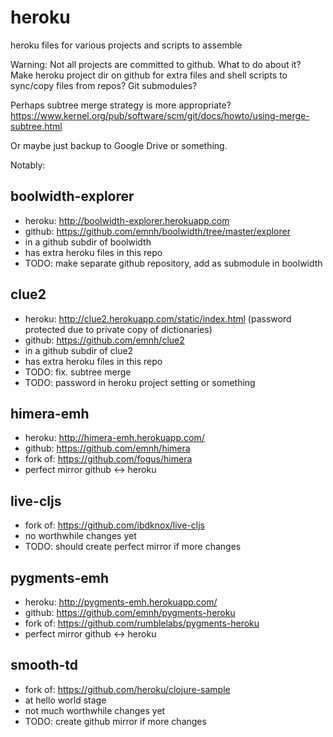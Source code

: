 # heroku

heroku files for various projects and scripts to assemble

Warning:
Not all projects are committed to github.
What to do about it?
Make heroku project dir on github for extra files and shell scripts to sync/copy files from repos?
Git submodules?

Perhaps subtree merge strategy is more appropriate?
https://www.kernel.org/pub/software/scm/git/docs/howto/using-merge-subtree.html

Or maybe just backup to Google Drive or something.

Notably:

## boolwidth-explorer
 - heroku: http://boolwidth-explorer.herokuapp.com
 - github: https://github.com/emnh/boolwidth/tree/master/explorer
 - in a github subdir of boolwidth 
 - has extra heroku files in this repo
 - TODO: make separate github repository, add as submodule in boolwidth

## clue2
 - heroku: http://clue2.herokuapp.com/static/index.html (password protected due to private copy of dictionaries)
 - github: https://github.com/emnh/clue2
 - in a github subdir of clue2
 - has extra heroku files in this repo
 - TODO: fix. subtree merge
 - TODO: password in heroku project setting or something

## himera-emh
 - heroku: http://himera-emh.herokuapp.com/
 - github: https://github.com/emnh/himera
 - fork of: https://github.com/fogus/himera
 - perfect mirror github <-> heroku

## live-cljs
 - fork of: https://github.com/ibdknox/live-cljs
 - no worthwhile changes yet
 - TODO: should create perfect mirror if more changes

## pygments-emh
 - heroku: http://pygments-emh.herokuapp.com/
 - github: https://github.com/emnh/pygments-heroku
 - fork of: https://github.com/rumblelabs/pygments-heroku
 - perfect mirror github <-> heroku

## smooth-td
 - fork of: https://github.com/heroku/clojure-sample
 - at hello world stage
 - not much worthwhile changes yet
 - TODO: create github mirror if more changes
